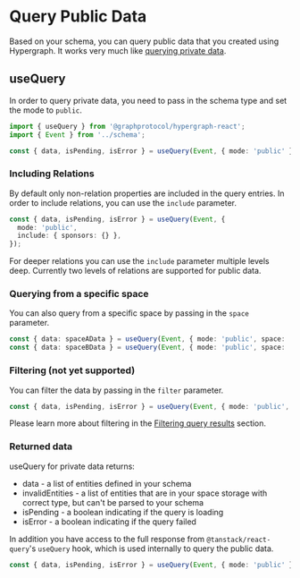 # Query Public Data

Based on your schema, you can query public data that you created using Hypergraph. It works very much like [querying private data](/docs/query-private-data).

## useQuery

In order to query private data, you need to pass in the schema type and set the mode to `public`.

```ts
import { useQuery } from '@graphprotocol/hypergraph-react';
import { Event } from '../schema';

const { data, isPending, isError } = useQuery(Event, { mode: 'public' });
```

### Including Relations

By default only non-relation properties are included in the query entries. In order to include relations, you can use the `include` parameter.

```ts
const { data, isPending, isError } = useQuery(Event, {
  mode: 'public',
  include: { sponsors: {} },
});
```

For deeper relations you can use the `include` parameter multiple levels deep. Currently two levels of relations are supported for public data.

### Querying from a specific space

You can also query from a specific space by passing in the `space` parameter.

```ts
const { data: spaceAData } = useQuery(Event, { mode: 'public', space: 'space-a-id' });
const { data: spaceBData } = useQuery(Event, { mode: 'public', space: 'space-b-id' });
```

### Filtering (not yet supported)

You can filter the data by passing in the `filter` parameter.

```ts
const { data, isPending, isError } = useQuery(Event, { mode: 'public', filter: { name: 'John' } });
```

Please learn more about filtering in the [Filtering query results](#filtering-query-results) section.

### Returned data

useQuery for private data returns:

- data - a list of entities defined in your schema
- invalidEntities - a list of entities that are in your space storage with correct type, but can't be parsed to your schema
- isPending - a boolean indicating if the query is loading
- isError - a boolean indicating if the query failed

In addition you have access to the full response from `@tanstack/react-query`'s `useQuery` hook, which is used internally to query the public data.

```ts
const { data, isPending, isError } = useQuery(Event, { mode: 'public' });
```
